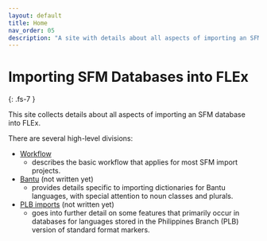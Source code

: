 ```yaml
---
layout: default
title: Home
nav_order: 05
description: "A site with details about all aspects of importing an SFM database into FLEx."
---
```

# Importing SFM Databases into FLEx
{: .fs-7 }

This site collects details about all aspects of importing an SFM database into FLEx.

There are several high-level divisions:
- [Workflow](docs/workflow)
  - describes the basic workflow that applies for most SFM import projects.
- [Bantu](docs/bantu) (not written yet)
  - provides details specific to importing dictionaries for Bantu languages, with special attention to noun classes and plurals.
- [PLB imports](docs/PLBImports) (not written yet)
  - goes into further detail on some features that primarily occur in databases for languages stored in the Philippines Branch (PLB) version of standard format markers.
